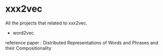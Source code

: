 # xxx2vec
All the projects that related to xxx2vec.



* word2vec

reference paper : Distributed Representations of Words and Phrases and their Compositionality

